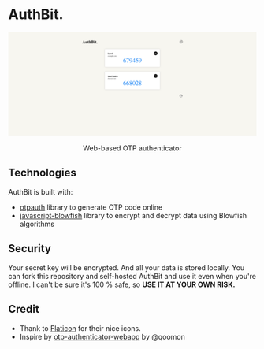 ﻿# AuthBit.
![](src/img/screenshot.png)
<center>Web-based OTP authenticator</center>

## Technologies

AuthBit is built with: 
 - [otpauth](https://github.com/hectorm/otpauth) library to generate OTP code online
 - [javascript-blowfish](https://github.com/javascript-blowfish) library to encrypt and decrypt data using Blowfish algorithms

## Security
Your secret key will be encrypted. And all your data is stored locally. 
You can fork this repository and self-hosted AuthBit and use it even when you're offline.
I can't be sure it's 100 % safe, so **USE IT AT YOUR OWN RISK.**

## Credit
 - Thank to [Flaticon](https://flaticon.com) for their nice icons.
 - Inspire by [otp-authenticator-webapp](https://github.com/qoomon/otp-authentcator-webapp) by @qoomon
